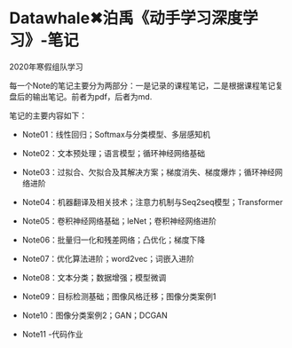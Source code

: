 # Datawhale✖泊禹《动手学习深度学习》-笔记

2020年寒假组队学习

每一个Note的笔记主要分为两部分：一是记录的课程笔记，二是根据课程笔记复盘后的输出笔记。前者为pdf，后者为md.

笔记的主要内容如下：

- Note01：线性回归；Softmax与分类模型、多层感知机

- Note02：文本预处理；语言模型；循环神经网络基础

- Note03：过拟合、欠拟合及其解决方案；梯度消失、梯度爆炸；循环神经网络进阶

- Note04：机器翻译及相关技术；注意力机制与Seq2seq模型；Transformer

- Note05：卷积神经网络基础；leNet；卷积神经网络进阶

- Note06：批量归一化和残差网络；凸优化；梯度下降

- Note07：优化算法进阶；word2vec；词嵌入进阶

- Note08：文本分类；数据增强；模型微调

- Note09：目标检测基础；图像风格迁移；图像分类案例1

- Note10：图像分类案例2；GAN；DCGAN

- Note11 -代码作业

